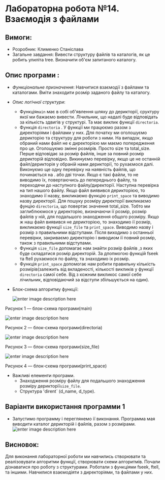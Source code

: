 # Лабораторна робота №14. Взаємодія з файлами
## Вимоги:
-   Розробник: Клименко Станіслава
-   Загальне завдання: Вивести структуру файлів та каталогів, як це робить улиліта tree. Визначити об'єм запитаного каталогу.

## Опис програми :

- *Функціональне призначення*:  Навчитися взаємодії з файлами та каталогами. Вміти знаходити розмір заданого файлу та каталогу.

- *Опис логічної структури*:
    - Функція``main`` має в собі об'явлення шляху до дерикторії, сруктуру якої ми бажаємо вивести. Лічильник, що надалі буде відповідать за кількість здвигів у структурі. Та має виклик функції ``directoria``.
    - Функція ``directoria`` . У функції ми працюємо разом з директоріями і файлами у них. Для початку ми оголошуємо дерикторію та структуру для роботи з ними. 
      На випадок, якщо обраний нами файл не є директорією ми маємо попередження про це. 
      Оголошуємо змінні розмірів. Просто size та total_size. Перше відповідає за розмір файлів, інше за повний розмір дерикторій відповідно. 
      Викинуємо перевірку, якщо це не останній файл/дерикторія у обраній нами дерикторії, то рухаємося далі. 
      Виконуємо ще одну перевірку на наявність файлів, що починається на . або дві точки. Якщо є такі файли, то не виводимо їх, повертаючись до пепереднього файлу, та переходячи до наступного файлу/директорії.
      Наступна перевірка на тип нашого файлу. Якщо файл виявився дерикторією, то знаходимо ії назву, викликаємо функцію ``print_space`` та виводимо назву директорії. Для пошуку розміру директорії викликаємо фунцію ``directoria``, що повертає значення total_size.
      Тобто ми заглиблюємося у директорію, визначаючи ії розмір, розмір файлів у ній, для подальшого знаходження общого розміру.
      Якщо ж наш файл виявився не дерикторією, то знаходимо ії розмір, викликаємо функції ``size_file`` та ``print_space``. Виводимо назву і розмір з правильними відступами.
      Після виходимо з останньої перевірки, закриваємо директорію і виводиом ії повний розмір, також з правильними відступами.
    - Функція ``size_file`` допомагає нам знайти розмір файлів ,з яких буде складатися розмір директорій. За дпопмогою функцій fseek та ftell рухаємося по файлу, та знаходимо іх розмір.
    - Функція ``print_space`` допомогає нам робити правильну кількість розмірів(залежить від вкладеності, кількості викликів у функції ``directoria`` самої себе. Від з кожним викликос самої себе лічильник, відповідаючий за відступи збільшується на один).

- Блок-схема алгоритму функції:

  ![enter image description here](asses/lab14_main(1).png)

Рисунок 1 — блок-схема програми(main)

![enter image description here](asses/lab14_directoria.png)

Рисунок 2 — блок-схема програми(directoria)

![enter image description here](asses/lab14_size.png)

Рисунок 3 — блок-схема програми(size_file)

![enter image description here](asses/lab14_space.png)

Рисунок 4 — блок-схема програми(print_space)

- Важливі елементи програми.
    * Знаходження розміру файлу для подальшого знаходження розміру дерикторії``size_file``.
    * Структура 'dirent` (d_name, d_type).

## Варіанти використання программи 1
- Запустимо программу і переглянемо ії виконання. Программа мая виводити каталог дерикторій і файлів, разом з розмірами.
  ![enter image description here](asses/lab14_result.png)

## Висновок:
Для виконання лабораторної роботи ми навчились створювати та реалізовувати алгоритми функції, створювати схеми алгоритмів. 
Почали дізнаватися про роботу з структурами. Роботали з функціями fseek, ftell, та іншими. 
Навчилися взаємодіяти з директоріями, та файлами у них.